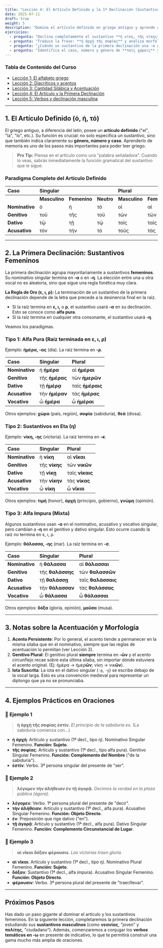 ```yaml
---
title: "Lección 4: El Artículo Definido y la 1ª Declinación (Sustantivos Femeninos)"
date: 2025-07-11
draft: true
weight: 5
description: "Domina el artículo definido en griego antiguo y aprende a declinar los sustantivos femeninos de la primera declinación. Esta lección desglosa los paradigmas en alfa pura, eta y alfa impura, con reglas de acentuación y ejemplos prácticos."
ejercicios:
  - pregunta: "Declina completamente el sustantivo **ἡ νίκη, τῆς νίκης** (la victoria) junto con su artículo definido."
  - pregunta: "Traduce la frase: **ἡ ἀρχὴ τῆς σοφίας** y analiza morfológicamente cada palabra."
  - pregunta: "¿Cuándo un sustantivo de la primera declinación usa -α en toda su declinación singular (alfa pura) y cuándo usa -η?"
  - pregunta: "Identifica el caso, número y género de **ταῖς χώραις** y tradúcelo."
---
```

### Tabla de Contenido del Curso

- [Lección 1: El alfabeto griego](../leccion-1/)
- [Lección 2: Diacríticos y acentos](../leccion-2/)
- [Lección 3: Cantidad Silábica y Acentuación](../leccion-3/)
- [Lección 4: El Artículo y la Primera Declinación](../leccion-4/)
- [Lección 5: Verbos y declinación masculina](../leccion-5/)

---

## 1. El Artículo Definido (ὁ, ἡ, τό)

El griego antiguo, a diferencia del latín, posee un **artículo definido** ("el", "la", "lo", etc.). Su función es crucial: no solo especifica un sustantivo, sino que también indica claramente su **género, número y caso**. Aprenderlo de memoria es uno de los pasos más importantes para poder leer griego.

> **Pro Tip:** Piensa en el artículo como una "palabra señaladora". Cuando lo veas, sabrás inmediatamente la función gramatical del sustantivo que le sigue.

### Paradigma Completo del Artículo Definido

| Caso | Singular | | | Plural | | |
| :--- | :--- | :--- | :--- | :--- | :--- | :--- |
| | **Masculino** | **Femenino** | **Neutro** | **Masculino** | **Femenino** | **Neutro** |
| **Nominativo** | ὁ | ἡ | τό | οἱ | αἱ | τά |
| **Genitivo** | τοῦ | τῆς | τοῦ | τῶν | τῶν | τῶν |
| **Dativo** | τῷ | τῇ | τῷ | τοῖς | ταῖς | τοῖς |
| **Acusativo** | τόν | τήν | τό | τούς | τάς | τά |

---

## 2. La Primera Declinación: Sustantivos Femeninos

La primera declinación agrupa mayoritariamente a sustantivos **femeninos**. Su nominativo singular termina en **-α** o en **-η**. La elección entre una u otra vocal no es aleatoria, sino que sigue una regla fonética muy clara.

**La Regla de Oro (ε, ι, ρ):**
La terminación de un sustantivo de la primera declinación depende de la letra que precede a la desinencia final en la raíz.
* Si la raíz termina en **ε, ι,** o **ρ**, el sustantivo usará **-α** en su declinación. Esto se conoce como **alfa pura**.
* Si la raíz termina en cualquier otra consonante, el sustantivo usará **-η**.

Veamos los paradigmas.

### Tipo 1: Alfa Pura (Raíz terminada en ε, ι, ρ)
Ejemplo: **ἡμέρα, -ας** (día). La raíz termina en **-ρ**.

| Caso | Singular | Plural |
| :--- | :--- | :--- |
| **Nominativo** | ἡ **ἡμέρα** | αἱ **ἡμέραι** |
| **Genitivo** | τῆς **ἡμέρας** | τῶν **ἡμερῶν** |
| **Dativo** | τῇ **ἡμέρᾳ** | ταῖς **ἡμέραις** |
| **Acusativo** | τὴν **ἡμέραν** | τὰς **ἡμέρας** |
| **Vocativo** | ὦ **ἡμέρα** | ὦ **ἡμέραι** |

Otros ejemplos: **χώρα** (país, región), **σοφία** (sabiduría), **θεά** (diosa).

### Tipo 2: Sustantivos en Eta (η)
Ejemplo: **νίκη, -ης** (victoria). La raíz termina en **-κ**.

| Caso | Singular | Plural |
| :--- | :--- | :--- |
| **Nominativo** | ἡ **νίκη** | αἱ **νῖκαι** |
| **Genitivo** | τῆς **νίκης** | τῶν **νικῶν** |
| **Dativo** | τῇ **νίκῃ** | ταῖς **νίκαις** |
| **Acusativo** | τὴν **νίκην** | τὰς **νίκας** |
| **Vocativo** | ὦ **νίκη** | ὦ **νῖκαι** |

Otros ejemplos: **τιμή** (honor), **ἀρχή** (principio, gobierno), **γνώμη** (opinión).

### Tipo 3: Alfa Impura (Mixta)
Algunos sustantivos usan **-α** en el nominativo, acusativo y vocativo singular, pero cambian a **-η** en el genitivo y dativo singular. Esto ocurre cuando la raíz no termina en ε, ι, ρ.

Ejemplo: **θάλασσα, -ης** (mar). La raíz termina en **-σ**.

| Caso | Singular | Plural |
| :--- | :--- | :--- |
| **Nominativo** | ἡ **θάλασσα** | αἱ **θάλασσαι** |
| **Genitivo** | τῆς **θαλάσσης** | τῶν **θαλασσῶν** |
| **Dativo** | τῇ **θαλάσσῃ** | ταῖς **θαλάσσαις** |
| **Acusativo** | τὴν **θάλασσαν** | τὰς **θαλάσσας** |
| **Vocativo** | ὦ **θάλασσα** | ὦ **θάλασσαι** |

Otros ejemplos: **δόξα** (gloria, opinión), **μοῦσα** (musa).

---

## 3. Notas sobre la Acentuación y Morfología

1.  **Acento Persistente**: Por lo general, el acento tiende a permanecer en la misma sílaba que en el nominativo, siempre que las reglas de acentuación lo permitan (ver Lección 3).
2.  **Genitivo Plural**: El genitivo plural **siempre** termina en **-ῶν** y el acento circunflejo recae sobre esta última sílaba, sin importar dónde estuviera el acento original. (Ej: ἡμέρα → ἡμερ**ῶν**; νίκη → νικ**ῶν**).
3.  **Iota Suscrita**: La iota en el dativo singular (`-ᾳ`, `-ῃ`) se escribe debajo de la vocal larga. Esto es una convención medieval para representar un diptongo que ya no se pronunciaba.

---

## 4. Ejemplos Prácticos en Oraciones

### 📍 Ejemplo 1
> **ἡ ἀρχὴ τῆς σοφίας ἐστίν.**
> *El principio de la sabiduría es.* (La sabiduría comienza con...)

* **ἡ ἀρχή**: Artículo y sustantivo (1ª decl., tipo η). Nominativo Singular Femenino. **Función: Sujeto**.
* **τῆς σοφίας**: Artículo y sustantivo (1ª decl., tipo alfa pura). Genitivo Singular Femenino. **Función: Complemento del Nombre** ("de la sabiduría").
* **ἐστίν**: Verbo. 3ª persona singular del presente de "ser".

### 📍 Ejemplo 2
> **λέγομεν τὴν ἀλήθειαν ἐν τῇ ἀγορᾷ.**
> *Decimos la verdad en la plaza pública (ágora).*

* **λέγομεν**: Verbo. 1ª persona plural del presente de "decir".
* **τὴν ἀλήθειαν**: Artículo y sustantivo (1ª decl., alfa pura). Acusativo Singular Femenino. **Función: Objeto Directo**.
* **ἐν**: Preposición que rige dativo ("en").
* **τῇ ἀγορᾷ**: Artículo y sustantivo (1ª decl., alfa pura). Dativo Singular Femenino. **Función: Complemento Circunstancial de Lugar**.

### 📍 Ejemplo 3
> **αἱ νῖκαι δόξαν φέρουσιν.**
> *Las victorias traen gloria.*

* **αἱ νῖκαι**: Artículo y sustantivo (1ª decl., tipo η). Nominativo Plural Femenino. **Función: Sujeto**.
* **δόξαν**: Sustantivo (1ª decl., alfa impura). Acusativo Singular Femenino. **Función: Objeto Directo**.
* **φέρουσιν**: Verbo. 3ª persona plural del presente de "traer/llevar".

---

## Próximos Pasos

Has dado un paso gigante al dominar el artículo y los sustantivos femeninos. En la siguiente lección, completaremos la primera declinación estudiando sus **sustantivos masculinos** (como **νεανίας**, "joven" y **πολίτης**, "ciudadano"). Además, comenzaremos a conjugar los **verbos temáticos en -ω** en presente de indicativo, lo que te permitirá construir una gama mucho más amplia de oraciones.